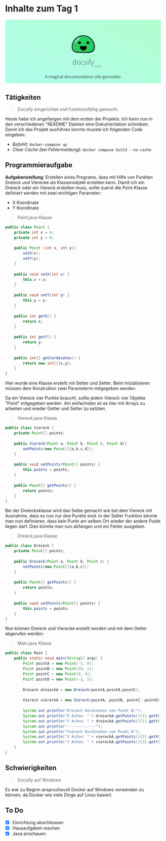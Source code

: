# Inhalte zum Tag 1

![Docker Logo](docker.png)

## Tätigkeiten
> Docsify eingerichtet und funktionsfähig gemacht.

Heute habe ich angefangen mit dem ersten der Projekts. Ich kann nun in den verschiedenen "README" Dateien eine Dokumentation schreiben. Damit ich das Projekt ausführen konnte musste ich folgenden Code eingeben:

- *Befehlt:* `docker-compose up`
- *Clear Cache (bei Fehlermeldung)*: `docker compose build --no-cache`

## Programmieraufgabe

**Aufgabenstellung**: Erstellen eines Programs, dass mit Hilfe von Punkten Dreieck und Vierecke als Klassenobjekt erstellen kann.
Damit ich ein Dreieck oder ein Viereck erstellen muss, sollte zuerst die Point Klasse definiert werden mit zwei wichtigen Parameter:
- X Koordinate
- Y Koordinate

> Point.java Klasse
```java
public class Point {
    private int x = 0;
    private int y = 0;

    public Point (int x, int y){
        setX(x);
        setY(y);
    }

    public void setX(int x) {
        this.x = x;
    }

    public void setY(int y) {
        this.y = y;
    }

    public int getX() {
        return x;
    }

    public int getY() {
        return y;
    }

    public int[] getCordinates() {
        return new int[]{x,y};
    }
}
```
Hier wurde eine Klasse erstellt mit Getter und Setter. Beim Inizialisieren müssen dem Konstruktor zwei Parameterm mitgegeben werden.

Da ein Viereck vier Punkte braucht, sollte jedem Viereck vier Objekte "Point" mitgegeben werden.
Am einfachsten ist es hier mit Arrays zu arbeiten und wieder Getter und Setter zu setzten.

> Viereck.java Klasse
```java
public class Viereck {
    private Point[] points;

    public Viereck(Point a, Point b, Point c, Point d){
        setPoints(new Point[]{a,b,c,d});
    }

    public void setPoints(Point[] points) {
        this.points = points;
    }

    public Point[] getPoints() {
        return points;
    }
}
```

Bei der Dreiecksklasse wird das Selbe gemacht wie bei dem Viereck mit Ausnahme, dass es nun nur drei Punkte sind. In der Setter Funktion könnte man nun definieren, dass kein Punkt am selben Ort wieder der andere Punkt liegen darf. Dies könnte man nun abfangen und ein Fehler ausgeben.

> Dreieck.java Klasse
```java
public class Dreieck {
    private Point[] points;

    public Dreieck(Point a, Point b, Point c) {
        setPoints(new Point[]{a,b,c});
    }

    public Point[] getPoints() {
        return points;
    }

    public void setPoints(Point[] points) {
        this.points = points;
    }
}
```

Nun können Dreieck und Vierecke erstellt werden und mit dem Getter abgerufen werden:

> Main.java Klasse
```java
public class Main {
    public static void main(String[] args) {
        Point pointA = new Point(-5, 0);
        Point pointB = new Point(10, 1);
        Point pointC = new Point(9, 4);
        Point pointD = new Point(-1, 5);

        Dreieck dreieckA = new Dreieck(pointA,pointB,pointC);

        Viereck viereckA = new Viereck(pointA, pointB, pointC, pointD);

        System.out.println("Dreieck Kordinaten von Punkt B:");
        System.out.println("X Achse: " + dreieckA.getPoints()[1].getX());
        System.out.println("Y Achse: " + dreieckA.getPoints()[1].getY());
        System.out.println("-------------");
        System.out.println("Viereck Kordinaten von Punkt D");
        System.out.println("X Achse: " + viereckA.getPoints()[3].getX());
        System.out.println("Y Achse: " + viereckA.getPoints()[3].getY());
    }
}
```


## Schwierigkeiten

> Docsify auf Windows

Es war zu Beginn anspruchsvoll Docker auf Windows verwenden zu können, da Docker wie viele Dinge auf Linux basiert.

## To Do

- [X] Einrichtung abschliessen
- [X] Hausaufgaben machen
- [X] Java anschauen